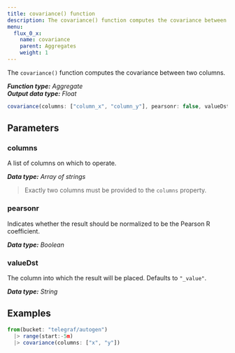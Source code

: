 ```yaml
---
title: covariance() function
description: The covariance() function computes the covariance between two columns.
menu:
  flux_0_x:
    name: covariance
    parent: Aggregates
    weight: 1
---
```


The `covariance()` function computes the covariance between two columns.

_**Function type:** Aggregate_  
_**Output data type:** Float_

```js
covariance(columns: ["column_x", "column_y"], pearsonr: false, valueDst: "_value")
```

## Parameters

### columns
A list of columns on which to operate.

_**Data type:** Array of strings_

> Exactly two columns must be provided to the `columns` property.

### pearsonr
Indicates whether the result should be normalized to be the Pearson R coefficient.

_**Data type:** Boolean_

### valueDst
The column into which the result will be placed. Defaults to `"_value"`.

_**Data type:** String_

## Examples
```js
from(bucket: "telegraf/autogen")
  |> range(start:-5m)
  |> covariance(columns: ["x", "y"])
```
